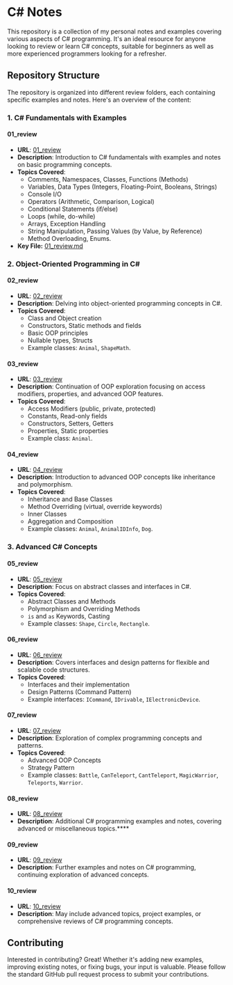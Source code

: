 # C# Notes

This repository is a collection of my personal notes and examples covering various aspects of C# programming. It's an ideal resource for anyone looking to review or learn C# concepts, suitable for beginners as well as more experienced programmers looking for a refresher.

## Repository Structure

The repository is organized into different review folders, each containing specific examples and notes. Here's an overview of the content:

### 1. C# Fundamentals with Examples

#### 01_review
   - **URL**: [01_review](https://github.com/adelansari/c-sharp-notes/tree/main/01_review)
   - **Description**: Introduction to C# fundamentals with examples and notes on basic programming concepts.
   - **Topics Covered**:
     - Comments, Namespaces, Classes, Functions (Methods)
     - Variables, Data Types (Integers, Floating-Point, Booleans, Strings)
     - Console I/O
     - Operators (Arithmetic, Comparison, Logical)
     - Conditional Statements (if/else)
     - Loops (while, do-while)
     - Arrays, Exception Handling
     - String Manipulation, Passing Values (by Value, by Reference)
     - Method Overloading, Enums.
   - **Key File:** [01_review.md](https://github.com/adelansari/c-sharp-notes/blob/main/01_review/01_review.md)

### 2. Object-Oriented Programming in C#
#### 02_review
   - **URL**: [02_review](https://github.com/adelansari/c-sharp-notes/tree/main/02_review)
   - **Description**: Delving into object-oriented programming concepts in C#.
   - **Topics Covered**: 
     - Class and Object creation
     - Constructors, Static methods and fields
     - Basic OOP principles
     - Nullable types, Structs
     - Example classes: `Animal`, `ShapeMath`.

#### 03_review
   - **URL**: [03_review](https://github.com/adelansari/c-sharp-notes/tree/main/03_review)
   - **Description**: Continuation of OOP exploration focusing on access modifiers, properties, and advanced OOP features.
   - **Topics Covered**: 
     - Access Modifiers (public, private, protected)
     - Constants, Read-only fields
     - Constructors, Setters, Getters
     - Properties, Static properties
     - Example class: `Animal`.

#### 04_review
   - **URL**: [04_review](https://github.com/adelansari/c-sharp-notes/tree/main/04_review)
   - **Description**: Introduction to advanced OOP concepts like inheritance and polymorphism.
   - **Topics Covered**: 
     - Inheritance and Base Classes
     - Method Overriding (virtual, override keywords)
     - Inner Classes
     - Aggregation and Composition
     - Example classes: `Animal`, `AnimalIDInfo`, `Dog`.

### 3. Advanced C# Concepts
#### 05_review
   - **URL**: [05_review](https://github.com/adelansari/c-sharp-notes/tree/main/05_review)
   - **Description**: Focus on abstract classes and interfaces in C#.
   - **Topics Covered**: 
     - Abstract Classes and Methods
     - Polymorphism and Overriding Methods
     - `is` and `as` Keywords, Casting
     - Example classes: `Shape`, `Circle`, `Rectangle`.

#### 06_review
   - **URL**: [06_review](https://github.com/adelansari/c-sharp-notes/tree/main/06_review)
   - **Description**: Covers interfaces and design patterns for flexible and scalable code structures.
   - **Topics Covered**: 
     - Interfaces and their implementation
     - Design Patterns (Command Pattern)
     - Example interfaces: `ICommand`, `IDrivable`, `IElectronicDevice`.

#### 07_review
   - **URL**: [07_review](https://github.com/adelansari/c-sharp-notes/tree/main/07_review)
   - **Description**: Exploration of complex programming concepts and patterns.
   - **Topics Covered**: 
     - Advanced OOP Concepts
     - Strategy Pattern
     - Example classes: `Battle`, `CanTeleport`, `CantTeleport`, `MagicWarrior`, `Teleports`, `Warrior`.

#### 08_review
   - **URL**: [08_review](https://github.com/adelansari/c-sharp-notes/tree/main/08_review)
   - **Description**: Additional C# programming examples and notes, covering advanced or miscellaneous topics.****

#### 09_review
   - **URL**: [09_review](https://github.com/adelansari/c-sharp-notes/tree/main/09_review)
   - **Description**: Further examples and notes on C# programming, continuing exploration of advanced concepts.

#### 10_review
   - **URL**: [10_review](https://github.com/adelansari/c-sharp-notes/tree/main/10_review)
   - **Description**: May include advanced topics, project examples, or comprehensive reviews of C# programming concepts.


## Contributing

Interested in contributing? Great! Whether it's adding new examples, improving existing notes, or fixing bugs, your input is valuable. Please follow the standard GitHub pull request process to submit your contributions.